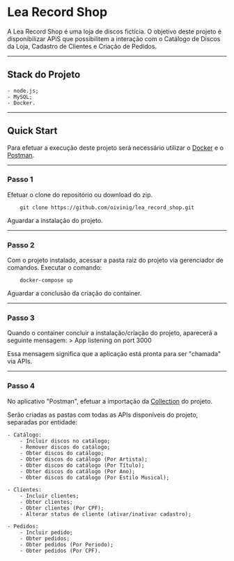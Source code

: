 # Lea Record Shop

A Lea Record Shop é uma loja de discos fictícia. O objetivo deste projeto é disponibilizar APiS que possibilitem a interação com o Catálogo de Discos da Loja, Cadastro de Clientes e Criação de Pedidos.

---

## Stack do Projeto

    - node.js;
    - MySQL;
    - Docker.

---

## Quick Start

Para efetuar a execução deste projeto será necessário utilizar o [Docker](https://www.docker.com/get-started/) e o [Postman](https://www.postman.com/downloads/).

---

### Passo 1

Efetuar o clone do repositório ou download do zip.

```
    git clone https://github.com/oivinig/lea_record_shop.git
```

Aguardar a instalação do projeto.

---

### Passo 2

Com o projeto instalado, acessar a pasta raiz do projeto via gerenciador de comandos.
Executar o comando:
```
    docker-compose up
```
Aguardar a conclusão da criação do container.

---

### Passo 3

Quando o container concluir a instalação/criação do projeto, aparecerá a seguinte mensagem:
    > App listening on port 3000

Essa mensagem significa que a aplicação está pronta para ser "chamada" via APIs.

---

### Passo 4

No aplicativo "Postman", efetuar a importação da [Collection](https://github.com/oivinig/lea_record_shop/blob/main/postman-collection/lea_records_api.postman_collection.json) do projeto.

Serão criadas as pastas com todas as APIs disponíveis do projeto, separadas por entidade:

    - Catálogo:
        - Incluir discos no catálogo;
        - Remover discos do catálogo;
        - Obter discos do catálogo;
        - Obter discos do catálogo (Por Artista);
        - Obter discos do catálogo (Por Título);
        - Obter discos do catálogo (Por Ano);
        - Obter discos do catálogo (Por Estilo Musical);

    - Clientes:
        - Incluir clientes;
        - Obter clientes;
        - Obter clientes (Por CPF);
        - Alterar status de cliente (ativar/inativar cadastro);
        
    - Pedidos:
        - Incluir pedido;
        - Obter pedidos;
        - Obter pedidos (Por Periodo);
        - Obter pedidos (Por CPF).
